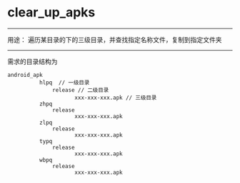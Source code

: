 # clear_up_apks

---

用途：
    遍历某目录的下的三级目录，并查找指定名称文件，复制到指定文件夹
    
    
---

需求的目录结构为

```
android_apk
          hlpq  // 一级目录
              release // 二级目录
                     xxx-xxx-xxx.apk // 三级目录
          zhpq
              release
                     xxx-xxx-xxx.apk
          zlpq
              release
                     xxx-xxx-xxx.apk
          typq
              release
                     xxx-xxx-xxx.apk
          wbpq
              release
                     xxx-xxx-xxx.apk
```

